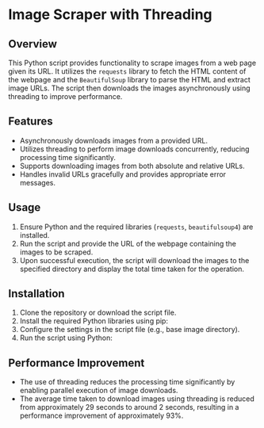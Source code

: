 # Image Scraper with Threading

## Overview
This Python script provides functionality to scrape images from a web page given its URL. It utilizes the `requests` library to fetch the HTML content of the webpage and the `BeautifulSoup` library to parse the HTML and extract image URLs. The script then downloads the images asynchronously using threading to improve performance.

## Features
- Asynchronously downloads images from a provided URL.
- Utilizes threading to perform image downloads concurrently, reducing processing time significantly.
- Supports downloading images from both absolute and relative URLs.
- Handles invalid URLs gracefully and provides appropriate error messages.

## Usage
1. Ensure Python and the required libraries (`requests`, `beautifulsoup4`) are installed.
2. Run the script and provide the URL of the webpage containing the images to be scraped.
3. Upon successful execution, the script will download the images to the specified directory and display the total time taken for the operation.

## Installation
1. Clone the repository or download the script file.
2. Install the required Python libraries using pip:
3. Configure the settings in the script file (e.g., base image directory).
4. Run the script using Python:

## Performance Improvement
- The use of threading reduces the processing time significantly by enabling parallel execution of image downloads.
- The average time taken to download images using threading is reduced from approximately 29 seconds to around 2 seconds, resulting in a performance improvement of approximately 93%.

